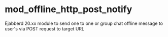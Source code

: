 # mod_offline_http_post_notify
Ejabberd 20.xx module to send one to one or group chat offline message to user's via POST request to target URL
